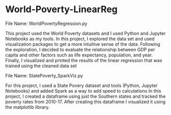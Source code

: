 # World-Poverty-LinearReg

File Name: WorldPovertyRegression.py

This project used the World Poverty datasets and I used Python and Jupyter Notebooks as my tools.
In this project, I explored the data set and used visualization packages to get a more intuitive sense of the data.
Following the exploration, I decided to evaluate the relationship between GDP per capita and other factors such as life expectancy, population, and year.
Finally, I visualized and printed the results of the linear regression that was trained using the cleaned data set

File Name: StatePoverty_SparkViz.py

For this project, I used a State Povery dataset and tools (Python, Jupyter Notebooks) and added Spark as a way to add speed to calculations
In this project, I created a dataframe using just the Southern states and tracked the poverty rates from 2010-17. After creating this dataframe I visualized it using the matplotlib library.
